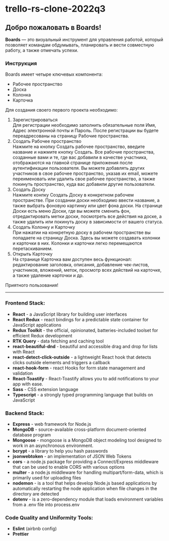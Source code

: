 # trello-rs-clone-2022q3
## Добро пожаловать в Boards!
**Boards** — это визуальный инструмент для управления работой, который позволяет командам обдумывать, планировать и вести совместную работу, а также отмечать успехи.
### Инструкция
Boards имеет четыре ключевых компонента:
- Рабочее пространство
- Доска
- Колонка
- Карточка

Для создания своего первого проекта необходимо:
1. Зарегистрироваться  
Для регистрации необходимо заполнить обязательные поля Имя, Адрес электронной почты и Пароль. После регистрации вы будете переадресованы на страницу Рабочие пространства.
2. Создать Рабочее пространство  
Нажмите на кнопку Создать рабочее пространство, введите название и нажмите кнопку Создать.
Все рабочие пространства, созданные вами и те, где вас добавили в качестве участника, отображаются на главной странице приложения после аутентификации пользователя. Вы можете добавлять других участников в свое рабочее пространство, указав их email, можете переименовать или удалить свое рабочее пространство, а также покинуть пространство, куда вас добавили другие пользователи.
3. Создать Доску  
Нажмите конпку Создать Доску в конкретном рабочем пространстве. При создании доски необходимо ввести название, а также выбрать фоновую картинку или цвет фона доски. На странице Доски есть меню Доски, где вы можете сменить фон, отредактировать метки доски, посмотреть все действия на доске, а также удалить или покинуть доску в зависимости от вашего статуса.
4. Создать Колонку и Карточку  
При нажатии на конкретную доску в рабочем пространстве вы попадаете на страницу Доска. Здесь вы можете создавать колонки и карточки в них. Колонки и карточки легко перемещаются перетаскиванием.
5. Открыть Карточку  
На странице Карточка вам доступен весь функционал: редактирование заголовка, описания, добавление чек-листов, участников, вложений, меток, просмотр всех действий на карточке, а также удаление карточки и др.

Приятного пользования!  

---
### Frontend Stack:
- **React** - a JavaScript library for building user interfaces
- **React Redux** - react bindings for a predictable state container for JavaScript applications
- **Redux Toolkit** - the official, opinionated, batteries-included toolset for efficient Redux development
- **RTK Query** - data fetching and caching tool
- **react-beautiful-dnd** - beautiful and accessible drag and drop for lists with React
- **react-detect-click-outside** - a lightweight React hook that detects clicks outside elements and triggers a callback
- **react-hook-form** - react Hooks for form state management and validation
- **React-Toastify** - React-Toastify allows you to add notifications to your app with ease. 
- **Sass** - CSS extension language
- **Typescript** - a strongly typed programming language that builds on JavaScript

### Backend Stack:
- **Express** - web framework for Node.js
- **MongoDB** - source-available cross-platform document-oriented database program
- **Mongoose** - mongoose is a MongoDB object modeling tool designed to work in an asynchronous environment. 
- **bcrypt** - a library to help you hash passwords
- **jsonwebtoken** - an implementation of JSON Web Tokens
- **cors** -  a node.js package for providing a Connect/Express middleware that can be used to enable CORS with various options
- **multer** - a node.js middleware for handling multipart/form-data, which is primarily used for uploading files
- **nodemon** - is a tool that helps develop Node.js based applications by automatically restarting the node application when file changes in the directory are detected
- **dotenv** - is a zero-dependency module that loads environment variables from a .env file into process.env

### Code Quality and Uniformity Tools:
- **Eslint** (airbnb config)
- **Prettier**
